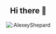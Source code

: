 <div align="center">

## Hi there 👋

![:AlexeyShepard](https://count.getloli.com/get/@:AlexeyShepard)

</div>

<!--
**AlexeyShepard/AlexeyShepard** is a ✨ _special_ ✨ repository because its `README.md` (this file) appears on your GitHub profile.

Here are some ideas to get you started:

- 🔭 I’m currently working on ...
- 🌱 I’m currently learning ...
- 👯 I’m looking to collaborate on ...
- 🤔 I’m looking for help with ...
- 💬 Ask me about ...
- 📫 How to reach me: ...
- 😄 Pronouns: ...
- ⚡ Fun fact: ...
-->
